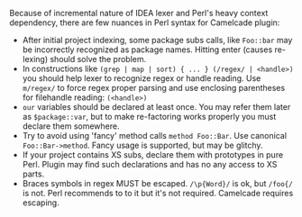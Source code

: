 Because of incremental nature of IDEA lexer and Perl's heavy context dependency, there are few nuances in Perl syntax for Camelcade plugin:
* After initial project indexing, some package subs calls, like `Foo::bar` may be incorrectly recognized as package names. Hitting enter (causes re-lexing) should solve the problem.
* In constructions like `(grep | map | sort) { ... } (/regex/ | <handle>)` you should help lexer to recognize regex or handle reading. Use `m/regex/` to force regex proper parsing and use enclosing parentheses for filehandle reading: `(<handle>)`
* `our` variables should be declared at least once. You may refer them later as `$package::var`, but to make re-factoring works properly you must declare them somewhere. 
* Try to avoid using 'fancy' method calls `method Foo::Bar`. Use canonical `Foo::Bar->method`. Fancy usage is supported, but may be glitchy.
* If your project contains XS subs, declare them with prototypes in pure Perl. Plugin may find such declarations and has no any access to XS parts.
* Braces symbols in regex MUST be escaped. `/\p{Word}/` is ok, but `/foo{/` is not. Perl recommends to to it but it's not required. Camelcade requires escaping.